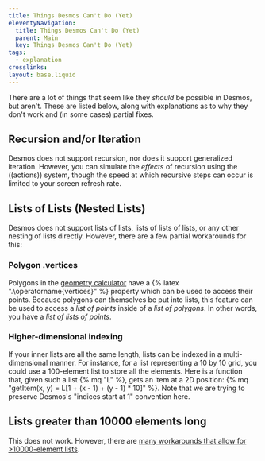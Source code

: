 ```yaml
---
title: Things Desmos Can't Do (Yet)
eleventyNavigation:
  title: Things Desmos Can't Do (Yet)
  parent: Main
  key: Things Desmos Can't Do (Yet)
tags:
  - explanation
crosslinks:
layout: base.liquid
---
```


There are a lot of things that seem like they _should_ be possible in Desmos, but aren't. These are listed below, along with explanations as to why they don't work and (in some cases) partial fixes.

## Recursion and/or Iteration

Desmos does not support recursion, nor does it support generalized iteration. However, you can simulate the _effects_ of recursion using the ((actions)) system, though the speed at which recursive steps can occur is limited to your screen refresh rate.

## Lists of Lists (Nested Lists)

Desmos does not support lists of lists, lists of lists of lists, or any other nesting of lists directly. However, there are a few partial workarounds for this:

### Polygon .vertices

Polygons in the [geometry calculator](https://www.desmos.com/geometry) have a {% latex ".\\operatorname{vertices}" %} property which can be used to access their points. Because polygons can themselves be put into lists, this feature can be used to access a _list of points_ inside of a _list of polygons_. In other words, you have a _list of lists of points_.

### Higher-dimensional indexing

If your inner lists are all the same length, lists can be indexed in a multi-dimensional manner. For instance, for a list representing a 10 by 10 grid, you could use a 100-element list to store all the elements. Here is a function that, given such a list {% mq "L" %}, gets an item at a 2D position: {% mq "getItem(x, y) = L[1 + (x - 1) + (y - 1) * 10]" %}. Note that we are trying to preserve Desmos's "indices start at 1" convention here.

## Lists greater than 10000 elements long

This does not work. However, there are [many workarounds that allow for >10000-element lists](../../list-manipulation/more-than-10k-elements/).
